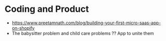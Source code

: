 # Coding and Product

* https://www.preetamnath.com/blog/building-your-first-micro-saas-app-on-shopify
* The babysitter problem and child care problems ?? App to unite them

